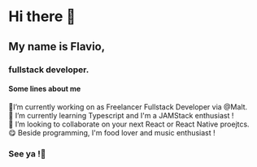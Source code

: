 # Hi there 👋
## My name is Flavio, 
### fullstack developer.

#### Some lines about me 
🔭I’m currently working on as Freelancer Fullstack Developer via @Malt.  
🌱 I’m currently learning Typescript and I'm a JAMStack enthusiast !  
👯 I’m looking to collaborate on your next React or React Native proejtcs.  
😋 Beside programming, I'm food lover and music enthusiast !    

### See ya !👋
<!--
**Iamflaviocb/Iamflaviocb** is a ✨ _special_ ✨ repository because its `README.md` (this file) appears on your GitHub profile.

- 

- 🤔 I’m looking for help with ...
- 💬 Ask me about ...
- 
- 😄 Pronouns: ...
- 
-->
